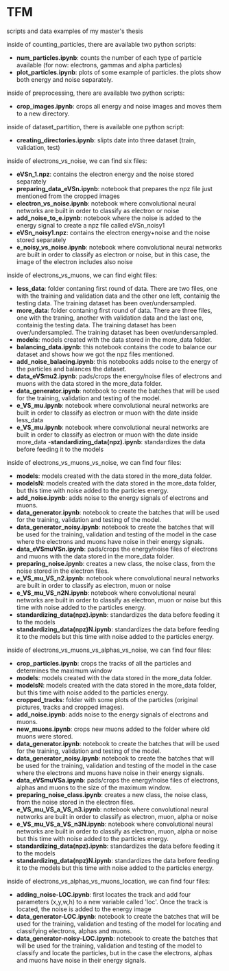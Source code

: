 # TFM
scripts and data examples of my master's thesis

inside of counting_particles, there are available two python scripts:
- **num_particles.ipynb**: counts the number of each type of particle available (for now: electrons, gammas and alpha particles)
- **plot_particles.ipynb**: plots of some example of particles. the plots show both energy and noise separately. 

inside of preprocessing, there are available two python scripts:
- **crop_images.ipynb**: crops all energy and noise images and moves them to a new directory.

inside of dataset_partition, there is available one python script:
- **creating_directories.ipynb**: slipts date into three dataset (train, validation, test)

inside of electrons_vs_noise, we can find six files:
- **eVSn_1.npz**: contains the electron energy and the noise stored separately
- **preparing_data_eVSn.ipynb**: notebook that prepares the npz file just mentioned from the cropped images
- **electron_vs_noise.ipynb**: notebook where convolutional neural networks are built in order to classify as electron or noise
- **add_noise_to_e.ipynb**: notebook where the noise is added to the energy signal to create a npz file called eVSn_noisy1
- **eVSn_noisy1.npz**: contains the electron energy+noise and the noise stored separately
- **e_noisy_vs_noise.ipynb**: notebook where convolutional neural networks are built in order to classify as electron or noise, but in this case, the image of the electron includes also noise

inside of electrons_vs_muons, we can find eight files:
- **less_data**: folder contaning first round of data. There are two files, one with the training and validation data and the other one left, containig the testing data. The training dataset has been over/undersampled.
- **more_data**: folder contaning first round of data. There are three files, one with the traning, another with validation data and the last one, containig the testing data. The training dataset has been over/undersampled. The training dataset has been over/undersampled.
- **models**: models created with the data stored in the more_data folder.
- **balancing_data.ipynb**: this notebook contains the code to balance our dataset and shows how we got the npz files mentioned.
- **add_noise_balacing.ipynb**: this notebooks adds noise to the energy of the particles and balances the dataset.
- **data_eVSmu2.ipynb**: pads/crops the energy/noise files of electrons and muons with the data stored in the more_data folder.
- **data_generator.ipynb**: notebook to create the batches that will be used for the training, validation and testing of the model.
- **e_VS_mu.ipynb**: notebook where convolutional neural networks are built in order to classify as electron or muon with the date inside less_data
- **e_VS_mu.ipynb**: notebook where convolutional neural networks are built in order to classify as electron or muon with the date inside more_data
-**standardizing_data(npz).ipynb**: standardizes the data before feeding it to the models

inside of electrons_vs_muons_vs_noise, we can find four files:
- **models**: models created with the data stored in the more_data folder.
- **modelsN**: models created with the data stored in the more_data folder, but this time with noise added to the particles energy.
- **add_noise.ipynb**: adds noise to the energy signals of electrons and muons.
- **data_generator.ipynb**: notebook to create the batches that will be used for the training, validation and testing of the model.
- **data_generator_noisy.ipynb**: notebook to create the batches that will be used for the training, validation and testing of the model in the case where the electrons and muons have noise in their energy signals.
- **data_eVSmuVSn.ipynb**: pads/crops the energy/noise files of electrons and muons with the data stored in the more_data folder.
- **preparing_noise.ipynb**: creates a new class, the noise class, from the noise stored in the electron files.
- **e_VS_mu_VS_n2.ipynb**: notebook where convolutional neural networks are built in order to classify as electron, muon or noise
- **e_VS_mu_VS_n2N.ipynb**: notebook where convolutional neural networks are built in order to classify as electron, muon or noise but this time with noise added to the particles energy.
- **standardizing_data(npz).ipynb**: standardizes the data before feeding it to the models
- **standardizing_data(npz)N.ipynb**: standardizes the data before feeding it to the models but this time with noise added to the particles energy.


inside of electrons_vs_muons_vs_alphas_vs_noise, we can find four files:
- **crop_particles.ipynb**: crops the tracks of all the particles and determines the maximum window
- **models**: models created with the data stored in the more_data folder.
- **modelsN**: models created with the data stored in the more_data folder, but this time with noise added to the particles energy.
- **cropped_tracks**: folder with some plots of the particles (original pictures, tracks and cropped images).
- **add_noise.ipynb**: adds noise to the energy signals of electrons and muons.
- **new_muons.ipynb**: crops new muons added to the folder where old muons were stored.
- **data_generator.ipynb**: notebook to create the batches that will be used for the training, validation and testing of the model.
- **data_generator_noisy.ipynb**: notebook to create the batches that will be used for the training, validation and testing of the model in the case where the electrons and muons have noise in their energy signals.
- **data_eVSmuVSa.ipynb**: pads/crops the energy/noise files of electrons, alphas and muons to the size of the maximum window.
- **preparing_noise_class.ipynb**: creates a new class, the noise class, from the noise stored in the electron files.
- **e_VS_mu_VS_a_VS_n3.ipynb**: notebook where convolutional neural networks are built in order to classify as electron, muon, alpha or noise
- **e_VS_mu_VS_a_VS_n3N.ipynb**: notebook where convolutional neural networks are built in order to classify as electron, muon, alpha or noise but this time with noise added to the particles energy.
- **standardizing_data(npz).ipynb**: standardizes the data before feeding it to the models
- **standardizing_data(npz)N.ipynb**: standardizes the data before feeding it to the models but this time with noise added to the particles energy.

inside of electrons_vs_alphas_vs_muons_location, we can find four files:
- **adding_noise-LOC.ipynb**: first locates the track and add four parameters (x,y,w,h) to a new variable called 'loc'. Once the track is located, the noise is added to the energy image
- **data_generator-LOC.ipynb**: notebook to create the batches that will be used for the training, validation and testing of the model for locating and classifying electrons, alphas and muons.
- **data_generator-noisy-LOC.ipynb**: notebook to create the batches that will be used for the training, validation and testing of the model to classify and locate the particles, but in the case the electrons, alphas and muons have noise in their energy signals.

